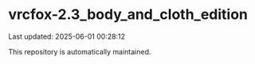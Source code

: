 # vrcfox-2.3_body_and_cloth_edition

Last updated: 2025-06-01 00:28:12

This repository is automatically maintained.
